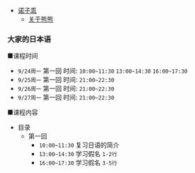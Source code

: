 - [诺子乖](Yi.md)
  - [关于熊熊](bear.md)

### 大家的日本语 

■课程时间
- `9/24周一` 第一回 时间: `10:00~11:30` `13:00~14:30` `16:00~17:30`
- `9/25周一` 第一回 时间: `21:00~22:30`
- `9/26周一` 第一回 时间: `21:00~22:30`
- `9/27周一` 第一回 时间: `21:00~22:30`


■课程内容
- 目录
  - 第一回
    - `10:00~11:30` 复习日语的简介
    - `13:00~14:30` 学习假名 `1-2行`
    - `16:00~17:30` 学习假名 `3-5行`


